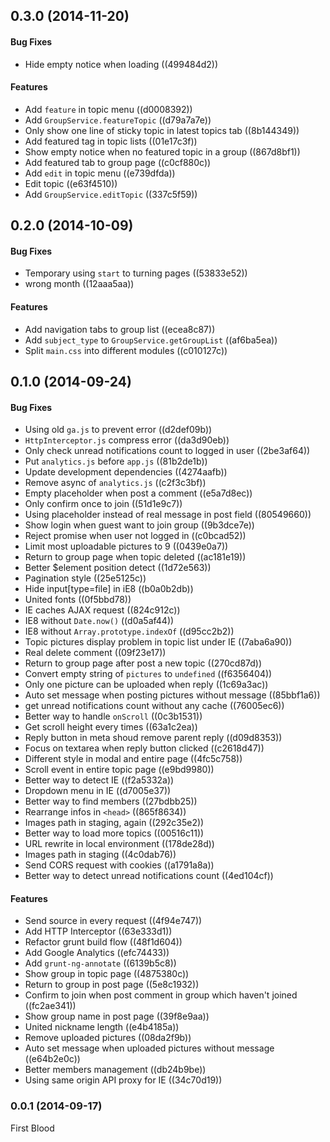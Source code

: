 <a name="0.3.0"></a>
## 0.3.0 (2014-11-20)


#### Bug Fixes

* Hide empty notice when loading ((499484d2))


#### Features

* Add `feature` in topic menu ((d0008392))
* Add `GroupService.featureTopic` ((d79a7a7e))
* Only show one line of sticky topic in latest topics tab ((8b144349))
* Add featured tag in topic lists ((01e17c3f))
* Show empty notice when no featured topic in a group ((867d8bf1))
* Add featured tab to group page ((c0cf880c))
* Add `edit` in topic menu ((e739dfda))
* Edit topic ((e63f4510))
* Add `GroupService.editTopic` ((337c5f59))


<a name="0.2.0"></a>
## 0.2.0 (2014-10-09)


#### Bug Fixes

* Temporary using `start` to turning pages ((53833e52))
* wrong month ((12aaa5aa))


#### Features

* Add navigation tabs to group list ((ecea8c87))
* Add `subject_type` to `GroupService.getGroupList` ((af6ba5ea))
* Split `main.css` into different modules ((c010127c))


<a name="0.1.0"></a>
## 0.1.0 (2014-09-24)


#### Bug Fixes

* Using old `ga.js` to prevent error ((d2def09b))
* `HttpInterceptor.js` compress error ((da3d90eb))
* Only check unread notifications count to logged in user ((2be3af64))
* Put `analytics.js` before `app.js` ((81b2de1b))
* Update development dependencies ((4274aafb))
* Remove async of `analytics.js` ((c2f3c3bf))
* Empty placeholder when post a comment ((e5a7d8ec))
* Only confirm once to join ((51d1e9c7))
* Using placeholder instead of real message in post field ((80549660))
* Show login when guest want to join group ((9b3dce7e))
* Reject promise when user not logged in ((c0bcad52))
* Limit most uploadable pictures to 9 ((0439e0a7))
* Return to group page when topic deleted ((ac181e19))
* Better $element position detect ((1d72e563))
* Pagination style ((25e5125c))
* Hide input[type=file] in iE8 ((b0a0b2db))
* United fonts ((0f5bbd78))
* IE caches AJAX request ((824c912c))
* IE8 without `Date.now()` ((d0a5af44))
* IE8 without `Array.prototype.indexOf` ((d95cc2b2))
* Topic pictures display problem in topic list under IE ((7aba6a90))
* Real delete comment ((09f23e17))
* Return to group page after post a new topic ((270cd87d))
* Convert empty string of `pictures` to `undefined` ((f6356404))
* Only one picture can be uploaded when reply ((1c69a3ac))
* Auto set message when posting pictures without message ((85bbf1a6))
* get unread notifications count without any cache ((76005ec6))
* Better way to handle `onScroll` ((0c3b1531))
* Get scroll height every times ((63a1c2ea))
* Reply button in meta shoud remove parent reply ((d09d8353))
* Focus on textarea when reply button clicked ((c2618d47))
* Different style in modal and entire page ((4fc5c758))
* Scroll event in entire topic page ((e9bd9980))
* Better way to detect IE ((f2a5332a))
* Dropdown menu in IE ((d7005e37))
* Better way to find members ((27bdbb25))
* Rearrange infos in `<head>` ((865f8634))
* Images path in staging, again ((292c35e2))
* Better way to load more topics ((00516c11))
* URL rewrite in local environment ((178de28d))
* Images path in staging ((4c0dab76))
* Send CORS request with cookies ((a1791a8a))
* Better way to detect unread notifications count ((4ed104cf))


#### Features

* Send source in every request ((4f94e747))
* Add HTTP Interceptor ((63e333d1))
* Refactor grunt build flow ((48f1d604))
* Add Google Analytics ((efc74433))
* Add `grunt-ng-annotate` ((6139b5c8))
* Show group in topic page ((4875380c))
* Return to group in post page ((5e8c1932))
* Confirm to join when post comment in group which haven't joined ((fc2ae341))
* Show group name in post page ((39f8e9aa))
* United nickname length ((e4b4185a))
* Remove uploaded pictures ((08da2f9b))
* Auto set message when uploaded pictures without message ((e64b2e0c))
* Better members management ((db24b9be))
* Using same origin API proxy for IE ((34c70d19))


<a name="0.0.1"></a>
### 0.0.1 (2014-09-17)

First Blood
